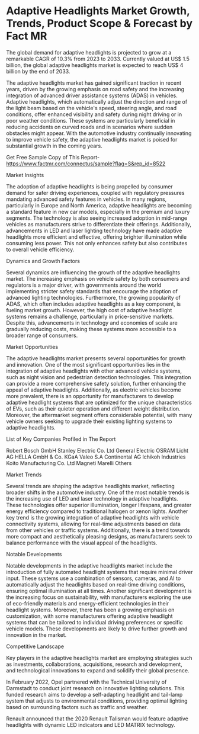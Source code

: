 # Adaptive Headlights Market Growth, Trends, Product Scope & Forecast by Fact MR
The global demand for adaptive headlights is projected to grow at a remarkable CAGR of 10.3% from 2023 to 2033. Currently valued at US$ 1.5 billion, the global adaptive headlights market is expected to reach US$ 4 billion by the end of 2033.

The adaptive headlights market has gained significant traction in recent years, driven by the growing emphasis on road safety and the increasing integration of advanced driver assistance systems (ADAS) in vehicles. Adaptive headlights, which automatically adjust the direction and range of the light beam based on the vehicle's speed, steering angle, and road conditions, offer enhanced visibility and safety during night driving or in poor weather conditions. These systems are particularly beneficial in reducing accidents on curved roads and in scenarios where sudden obstacles might appear. With the automotive industry continually innovating to improve vehicle safety, the adaptive headlights market is poised for substantial growth in the coming years.

Get Free Sample Copy of This Report-https://www.factmr.com/connectus/sample?flag=S&rep_id=8522

Market Insights

The adoption of adaptive headlights is being propelled by consumer demand for safer driving experiences, coupled with regulatory pressures mandating advanced safety features in vehicles. In many regions, particularly in Europe and North America, adaptive headlights are becoming a standard feature in new car models, especially in the premium and luxury segments. The technology is also seeing increased adoption in mid-range vehicles as manufacturers strive to differentiate their offerings. Additionally, advancements in LED and laser lighting technology have made adaptive headlights more efficient and effective, offering brighter illumination while consuming less power. This not only enhances safety but also contributes to overall vehicle efficiency.

Dynamics and Growth Factors

Several dynamics are influencing the growth of the adaptive headlights market. The increasing emphasis on vehicle safety by both consumers and regulators is a major driver, with governments around the world implementing stricter safety standards that encourage the adoption of advanced lighting technologies. Furthermore, the growing popularity of ADAS, which often includes adaptive headlights as a key component, is fueling market growth. However, the high cost of adaptive headlight systems remains a challenge, particularly in price-sensitive markets. Despite this, advancements in technology and economies of scale are gradually reducing costs, making these systems more accessible to a broader range of consumers.

Market Opportunities

The adaptive headlights market presents several opportunities for growth and innovation. One of the most significant opportunities lies in the integration of adaptive headlights with other advanced vehicle systems, such as night vision and pedestrian detection technologies. This integration can provide a more comprehensive safety solution, further enhancing the appeal of adaptive headlights. Additionally, as electric vehicles become more prevalent, there is an opportunity for manufacturers to develop adaptive headlight systems that are optimized for the unique characteristics of EVs, such as their quieter operation and different weight distribution. Moreover, the aftermarket segment offers considerable potential, with many vehicle owners seeking to upgrade their existing lighting systems to adaptive headlights.

List of Key Companies Profiled in The Report

Robert Bosch GmbH
Stanley Electric Co. Ltd
General Electric
OSRAM Licht AG
HELLA GmbH & Co. KGaA
Valeo S.A
Continental AG
Ichikoh Industries
Koito Manufacturing Co. Ltd
Magneti Marelli
Others

Market Trends

Several trends are shaping the adaptive headlights market, reflecting broader shifts in the automotive industry. One of the most notable trends is the increasing use of LED and laser technology in adaptive headlights. These technologies offer superior illumination, longer lifespans, and greater energy efficiency compared to traditional halogen or xenon lights. Another key trend is the growing integration of adaptive headlights with vehicle connectivity systems, allowing for real-time adjustments based on data from other vehicles or traffic systems. Additionally, there is a trend towards more compact and aesthetically pleasing designs, as manufacturers seek to balance performance with the visual appeal of the headlights.

Notable Developments

Notable developments in the adaptive headlights market include the introduction of fully automated headlight systems that require minimal driver input. These systems use a combination of sensors, cameras, and AI to automatically adjust the headlights based on real-time driving conditions, ensuring optimal illumination at all times. Another significant development is the increasing focus on sustainability, with manufacturers exploring the use of eco-friendly materials and energy-efficient technologies in their headlight systems. Moreover, there has been a growing emphasis on customization, with some manufacturers offering adaptive headlight systems that can be tailored to individual driving preferences or specific vehicle models. These developments are likely to drive further growth and innovation in the market.

Competitive Landscape

Key players in the adaptive headlights market are employing strategies such as investments, collaborations, acquisitions, research and development, and technological innovations to expand and solidify their global presence.

In February 2022, Opel partnered with the Technical University of Darmstadt to conduct joint research on innovative lighting solutions. This funded research aims to develop a self-adapting headlight and tail-lamp system that adjusts to environmental conditions, providing optimal lighting based on surrounding factors such as traffic and weather.

Renault announced that the 2020 Renault Talisman would feature adaptive headlights with dynamic LED indicators and LED MATRIX technology.
